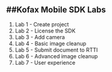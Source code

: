 ##Kofax Mobile SDK Labs
---

1. Lab 1 - Create project
2. Lab 2 - License the SDK
3. Lab 3 - Add camera
4. Lab 4 - Basic image cleanup
5. Lab 5 - Submit document to RTTI
6. Lab 6 - Advanced image cleanup
7. Lab 7 - User experience

